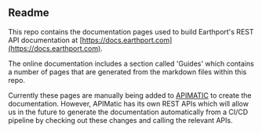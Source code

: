 ## Readme
This repo contains the documentation pages used to build Earthport's REST API documentation at [https://docs.earthport.com](https://docs.earthport.com).

The online documentation includes a section called 'Guides' which contains a number of pages that are generated from the markdown files within this repo.

Currently these pages are manually being added to [APIMATIC](https://apimatic.io) to create the documentation. However, APIMatic has its own REST APIs which will allow us in the future to generate the documentation automatically from a CI/CD pipeline by checking out these changes and calling the relevant APIs.
